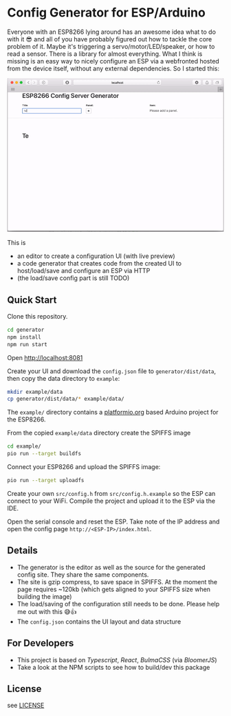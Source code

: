 # Config Generator for ESP/Arduino

Everyone with an ESP8266 lying around has an awesome idea what to do with it 😎 and all of you have probably figured out how to tackle the core problem of it. Maybe it's triggering a servo/motor/LED/speaker, or how to read a sensor. There is a library for almost everything. What I think is missing is an easy way to nicely configure an ESP via a webfronted hosted from the device itself, without any external dependencies. So I started this:

![resources](docs/preview.gif)

This is

- an editor to create a configuration UI (with live preview)
- a code generator that creates code from the created UI to host/load/save and configure an ESP via HTTP
- (the load/save config part is still TODO)

## Quick Start

Clone this repository.

```bash
cd generator
npm install
npm run start
```

Open [http://localhost:8081](http://localhost:8081)

Create your UI and download the `config.json` file to `generator/dist/data`, then copy the data directory to `example`:

```bash
mkdir example/data
cp generator/dist/data/* example/data/
```

The `example/` directory contains a [platformio.org](https://plaformio.org) based Arduino project for the ESP8266.

From the copied `example/data` directory create the SPIFFS image

```bash
cd example/
pio run --target buildfs
```

Connect your ESP8266 and upload the SPIFFS image:

```bash
pio run --target uploadfs
```

Create your own `src/config.h` from `src/config.h.example` so the ESP can connect to your WiFi.
Compile the project and upload it to the ESP via the IDE.

Open the serial console and reset the ESP. Take note of the IP address and open the config page `http://<ESP-IP>/index.html`.

## Details

- The generator is the editor as well as the source for the generated config site. They share the same components.
- The site is gzip compress, to save space in SPIFFS. At the moment the page requires ~120kb (which gets aligned to your SPIFFS size when building the image)
- The load/saving of the configuration still needs to be done. Please help me out with this 😅👍
- The `config.json` contains the UI layout and data structure

## For Developers

- This project is based on _Typescript_, _React_, _BulmaCSS_ (via _BloomerJS_)
- Take a look at the NPM scripts to see how to build/dev this package

## License

see [LICENSE](LICENSE)
